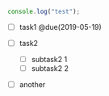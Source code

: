 ```js
console.log("test");
```

- [ ] task1 @due(2019-05-19)
- [ ] task2
  - [ ] subtask2 1
  - [ ] subtask2 2
- [ ] another

